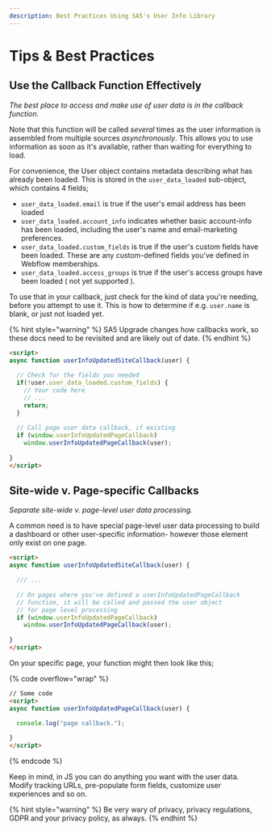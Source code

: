 ```yaml
---
description: Best Practices Using SA5's User Info Library
---
```


# Tips & Best Practices

## Use the Callback Function Effectively

_The best place to access and make use of user data is in the callback function._

Note that this function will be called _several_ times as the user information is assembled from multiple sources _asynchronously_. This allows you to use information as soon as it's available, rather than waiting for everything to load.

For convenience, the User object contains metadata describing what has already been loaded. This is stored in the `user_data_loaded` sub-object, which contains 4 fields;

* `user_data_loaded.email` is true if the user's email address has been loaded
* `user_data_loaded.account_info` indicates whether basic account-info has been loaded, including the user's name and email-marketing preferences.&#x20;
* `user_data_loaded.custom_fields` is true if the user's custom fields have been loaded. These are any custom-defined fields you've defined in Webflow memberships.
* `user_data_loaded.access_groups` is true if the user's access groups have been loaded ( not yet supported ).

To use that in your callback, just check for the kind of data you're needing, before you attempt to use it. This is how to determine if e.g. `user.name` is blank, or just not loaded yet. &#x20;

{% hint style="warning" %}
SA5 Upgrade changes how callbacks work, so these docs need to be revisited and are likely out of date.&#x20;
{% endhint %}

```html
<script>
async function userInfoUpdatedSiteCallback(user) {
   
  // Check for the fields you needed
  if(!user.user_data_loaded.custom_fields) {
    // Your code here
    // ...
    return;
  }
 
  // Call page user data callback, if existing 
  if (window.userInfoUpdatedPageCallback)
  	window.userInfoUpdatedPageCallback(user);
  
} 
</script>
```

## Site-wide v. Page-specific Callbacks

_Separate site-wide v. page-level user data processing._

A common need is to have special page-level user data processing to build a dashboard or other user-specific information- however those element only exist on one page.

```html
<script>
async function userInfoUpdatedSiteCallback(user) {

  /// ...
  
  // On pages where you've defined a userInfoUpdatedPageCallback
  // function, it will be called and passed the user object
  // for page level processing  
  if (window.userInfoUpdatedPageCallback)
  	window.userInfoUpdatedPageCallback(user);
  
} 
</script>
```

On your specific page, your function might then look like this;

{% code overflow="wrap" %}
```html
// Some code
<script>
async function userInfoUpdatedPageCallback(user) {

  console.log("page callback."); 
  
} 
</script>
```
{% endcode %}

Keep in mind, in JS you can do anything you want with the user data. Modify tracking URLs, pre-populate form fields, customize user experiences and so on.&#x20;

{% hint style="warning" %}
Be very wary of privacy, privacy regulations, GDPR and your privacy policy, as always.&#x20;
{% endhint %}

